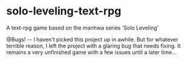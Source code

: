 # solo-leveling-text-rpg
A text-rpg game based on the manhwa series 'Solo Leveling'

@Bugs! -- I haven't picked this project up in awhile. But for whatever terrible reason, I left the project with a glaring bug that needs fixing. It remains a very unfinished game with a few issues until a later time...
